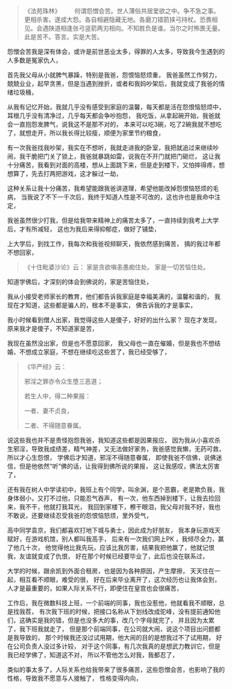 > 《法苑珠林》
> 　　何谓怨憎会苦。世人薄俗共居爱欲之中。争不急之事。更相杀害。遂成大怨。各自相避隐藏无地。各磨刀错箭挟弓持杖。恐畏相见。会遇陕道相逢张弓竖箭两刃相向。不知胜负是谁。当尔之时怖畏无量。此是苦不。答言。实是大苦。  

怨憎会苦我是深有体会，或许是前世恶业太多，得罪的人太多，导致我今生遇到的人多数是冤家仇人，

首先我父母从小就脾气暴躁，特别是我爸，怨恨恼怒烦重，
我爸虽然工作努力，兢兢业业，起早贪黑，但是当遇到挫折，或者和我妈吵架后，我就变成了我爸的情绪垃圾桶，

从我有记忆开始，我就几乎没有感受到家庭的温馨，每天都是活在怨恨恼怒烦中，
耳根几乎没有清净过，几乎每天都会争吵抱怨，
我吃饭，从拿起碗开始，我爸就会一直抱怨发脾气，说我这不是那不对的，
本来可以吃3碗，吃了2碗我就不想吃了，就想走开，所以我长得比较瘦，顺便为家里节约粮食，

有一次我爸找我吵架，我实在不想听，我就走进我的卧室，我把就追过来继续吵闹，我干脆把门关了锁上，我爸就暴跳如雷，说我在不开门就把门砸烂，
这让我十分痛苦，我看到对面的高楼，想从上面跳下来，但是走到楼下，又怕摔得疼，想想算了，先去打两把游戏，这才躲过一劫，

这种关系让我十分痛苦，我希望能跟我爸讲道理，希望他能改掉怨恨恼怒烦的毛病，
当我说了不下一千次后，我终于知道人性是不可改的，这也许也是我命中注定，

我爸虽然很少打我，但是给我带来精神上的痛苦太多了，一直持续到我考上大学后，才有所减轻，
这也为我后来得抑郁症，做好了铺垫，

上大学后，到找工作，我每次和我爸视频聊天，我依然感到痛苦，
搞的我过年都不想回家，

> 《十住毗婆沙论》云：
>  家是贪欲嗔恚愚痴住处。
> 家是一切苦恼住处。

知道学佛后，才深刻的体会到佛说的，家是苦恼住处，

我从小接受老师家长的教育，他们都告诉我家庭是幸福美满的，温馨和谐的，
我现在才知道，这些都是骗人的，根本不是事实，
佛告诉我的才是事实，

我小时候看到僧人出家，我觉得这些人是傻子，好好的出什么家？
现在才发现，原来我才是傻子，不知道家是苦，

我现在虽然没出家，但是也不愿意回家，
我父母也一直在催婚，但是我也不想结婚，不想成立家庭，不想在继续吃这些苦了，我已经受够了，

> 《华严经》云：
> 
>  邪淫之罪亦令众生堕三恶道； 
> 
> 若生人中，得二种果报： 
> 
> 一者、妻不贞良， 
> 
> 二者、不得随意眷属。

说这些我也并不是责怪抱怨我爸，我知道这些都是因果报应，
因为我从小喜欢杀生邪淫，导致我成绩差，精气神差，又无法做好家务，我爸感觉我懒，无药可救，所以才心生怨恨，
学佛后才知道，邪淫不得随意眷属，
即使我爸不信佛，说佛迷信，但是他依然“听”佛的话，让我得到佛所说的果报，
这让我感叹，佛法太厉害了，

还有我在树人中学读初中，我班上有个同学，叫余渊，是个恶霸，老是欺负我，我身体弱小，又打不过他，只能忍气吞声，
有一次，他东西掉到楼下，让我去捡回来，我不干，他就打我耳光，
我回到家楼下，檫干眼泪，我父母对我不好，我也不敢说，还要继续忍受我爸的怨恨恼怒烦，里外受气，

高中同学袁京，我们都喜欢打地下城与勇士，因此成为好朋友，
我本身玩游戏天赋好，在游戏机馆，别人都叫我高手，
后来有一次我们网上PK ，我倾尽全力，赢了他几十次，
他觉得他比我先玩，应该比我厉害，结果我把他赢了，他就记恨我，友谊就变成了仇恨，
好在那个时候已经要毕业了，此后也没在联系过，

大学的时候，跟余凯到外面合租房，也是因为各种原因，产生摩擦，
天天住在一起，相互看不顺眼，难受的很，
好在后来毕业离开了，这次经历也让我体会到，人才是最重要的，如果人际关系不行，即便住在皇宫也会很痛苦，

工作后，我在微数科技上班，一个前端的同事，我也没惹他，他就看我不顺眼，总是找我茬，
有次我下班的时候，把接口名称从下划线改成驼峰，没有提前通知他们，这确实是我的错，但是也没多大的事，改几个字母就完了，
并且因为太累了，我下班我就走了，
但是那个前端同事，在公司就大闹，说这个项目出问题都是我导致的，
那个时候我还没过试用期，他大闹的目的是想我过不了试用期，
好在公司负责人没过多计较，
对于这个同事，有几次我真的是想武力教训它，但是我已经学佛了，知道这不对，
所以不管他怎么对我，我都忍了，

类似的事太多了，人际关系也给我带来了很多痛苦，这些怨憎会苦，也影响了我的性格，导致我不愿意与人接触了，
性格变得内向，



